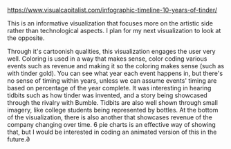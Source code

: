 https://www.visualcapitalist.com/infographic-timeline-10-years-of-tinder/

This is an informative visualization that focuses more on the artistic side rather than technological aspects. I plan for my next visualization to look at the opposite.

Through it's cartoonish qualities, this visualization engages the user very well. Coloring is used in a way that makes sense, color coding various events such as revenue and making it so the coloring makes sense (such as with tinder gold).
You can see what year each event happens in, but there's no sense of timing within years, unless we can assume events' timing are based on percentage of the year complete.
It was interesting in hearing tidbits such as how tinder was invented, and a story being showcased through the rivalry with Bumble.
Tidbits are also well shown through small imagery, like college students being represented by bottles. At the bottom of the visualization, there is also another that showcases revenue of the company changing over time. 6 pie charts is an effective way of showing that, but I would be interested in coding an animated version of this in the future.∂
